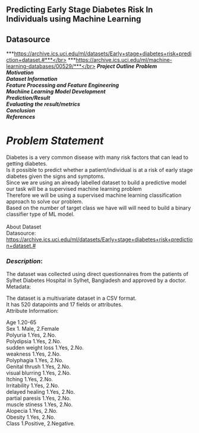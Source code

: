 ## Predicting Early Stage Diabetes Risk In Individuals using Machine Learning
## Datasource
***https://archive.ics.uci.edu/ml/datasets/Early+stage+diabetes+risk+prediction+dataset.#***</br>
***https://archive.ics.uci.edu/ml/machine-learning-databases/00529/***</br>
***Project Outline***
***Problem***</br>
***Motivation***</br>
***Dataset Information***</br>
***Feature Processing and Feature Engineering***</br>
***Machiine Learning Model Development***</br>
***Prediction/Result***</br>
***Evaluating the result/metrics***</br>
***Conclusion***</br>
***References***</br>
# ***Problem Statement***
Diabetes is a very common disease with many risk factors that can lead to getting diabetes.</br>
Is it possible to predict whether a patient/individual is at a risk of early stage diabetes given the signs and symptoms.</br>
Since we are using an already labelled dataset to build a predictive model our task will be a supervised machine learning problem</br>
Therefore we will be using a supervised machine learning classification approach to solve our problem.</br>
Based on the number of target class we have will will need to build a binary classifier type of ML model.</br>
</br>
About Dataset</br>
Datasource:</br>
https://archive.ics.uci.edu/ml/datasets/Early+stage+diabetes+risk+prediction+dataset.#</br>
### ***Description***:

The dataset was collected using direct questionnaires from the patients of Sylhet Diabetes Hospital in Sylhet, Bangladesh and approved by a doctor.
Metadata:</br>

The dataset is a multivariate dataset in a CSV format.</br>
It has 520 datapoints and 17 fields or attributes.</br>
Attribute Information:</br>

Age 1.20-65</br>
Sex 1. Male, 2.Female</br>
Polyuria 1.Yes, 2.No.</br>
Polydipsia 1.Yes, 2.No.</br>
sudden weight loss 1.Yes, 2.No.</br>
weakness 1.Yes, 2.No.</br>
Polyphagia 1.Yes, 2.No.</br>
Genital thrush 1.Yes, 2.No.</br>
visual blurring 1.Yes, 2.No.</br>
Itching 1.Yes, 2.No.</br>
Irritability 1.Yes, 2.No.</br>
delayed healing 1.Yes, 2.No.</br>
partial paresis 1.Yes, 2.No.</br>
muscle stiness 1.Yes, 2.No.</br>
Alopecia 1.Yes, 2.No.</br>
Obesity 1.Yes, 2.No.</br>
Class 1.Positive, 2.Negative.</br>
